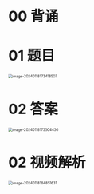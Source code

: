 # 00 背诵







# 01 题目

<img src="https://cvp.oss-cn-shanghai.aliyuncs.com/picgo/202401181734597.png" alt="image-20240118173418507" style="zoom:50%;" />



# 02 答案

<img src="https://cvp.oss-cn-shanghai.aliyuncs.com/picgo/202401181735565.png" alt="image-20240118173504430" style="zoom:50%;" />



# 02 视频解析

<img src="https://cvp.oss-cn-shanghai.aliyuncs.com/picgo/202401181848804.png" alt="image-20240118184851631" style="zoom:50%;" />
